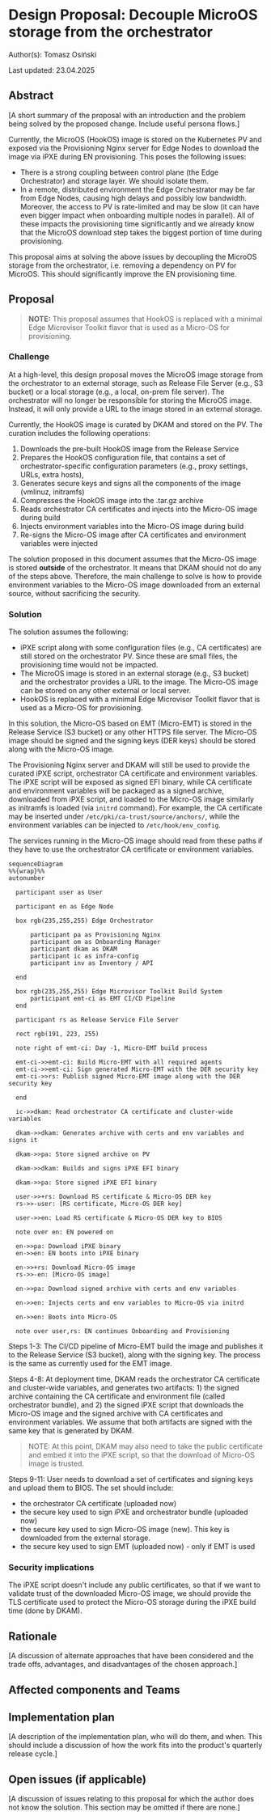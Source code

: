 # Design Proposal: Decouple MicroOS storage from the orchestrator

Author(s): Tomasz Osiński

Last updated: 23.04.2025

## Abstract

[A short summary of the proposal with an introduction and the problem being
solved by the proposed change. Include useful persona flows.]

Currently, the MicroOS (HookOS) image is stored on the Kubernetes PV and exposed via the Provisioning Nginx server
for Edge Nodes to download the image via iPXE during EN provisioning. This poses the following issues:

- There is a strong coupling between control plane (the Edge Orchestrator) and storage layer. We should isolate them.
- In a remote, distributed environment the Edge Orchestrator may be far from Edge Nodes, causing high delays and possibly low bandwidth.
  Moreover, the access to PV is rate-limited and may be slow (it can have even bigger impact when onboarding multiple nodes in parallel).
  All of these impacts the provisioning time significantly and we already know that the MicroOS download step takes the biggest portion of time during provisioning.

This proposal aims at solving the above issues by decoupling the MicroOS storage from the orchestrator, i.e. removing a dependency on PV for MicroOS.
This should significantly improve the EN provisioning time.

## Proposal

> **NOTE:** This proposal assumes that HookOS is replaced with a minimal Edge Microvisor Toolkit flavor that is used as a Micro-OS for provisioning.

### Challenge

At a high-level, this design proposal moves the MicroOS image storage from the orchestrator to an external storage, such as Release File Server (e.g., S3 bucket)
or a local storage (e.g., a local, on-prem file server). The orchestrator will no longer be responsible for storing the MicroOS image.
Instead, it will only provide a URL to the image stored in an external storage.

Currently, the HookOS image is curated by DKAM and stored on the PV. The curation includes the following operations:

1. Downloads the pre-built HookOS image from the Release Service 
2. Prepares the HookOS configuration file, that contains a set of orchestrator-specific configuration parameters (e.g., proxy settings, URLs, extra hosts), 
3. Generates secure keys and signs all the components of the image (vmlinuz, initramfs)
4. Compresses the HookOS image into the .tar.gz archive 
5. Reads orchestrator CA certificates and injects into the Micro-OS image during build
6. Injects environment variables into the Micro-OS image during build
7. Re-signs the Micro-OS image after CA certificates and environment variables were injected

The solution proposed in this document assumes that the Micro-OS image is stored **outside** of the orchestrator. It means that
DKAM should not do any of the steps above. Therefore, the main challenge to solve is how to provide environment variables to the Micro-OS image downloaded from an external source,
without sacrificing the security.

### Solution

The solution assumes the following:

- iPXE script along with some configuration files (e.g., CA certificates) are still stored on the orchestrator PV. Since these are small files, the provisioning time would not be impacted.
- The MicroOS image is stored in an external storage (e.g., S3 bucket) and the orchestrator provides a URL to the image. The Micro-OS image can be stored on any other external or local server.
- HookOS is replaced with a minimal Edge Microvisor Toolkit flavor that is used as a Micro-OS for provisioning.

In this solution, the Micro-OS based on EMT (Micro-EMT) is stored in the Release Service (S3 bucket) or any other HTTPS file server.
The Micro-OS image should be signed and the signing keys (DER keys) should be stored along with the Micro-OS image.

The Provisioning Nginx server and DKAM will still be used to provide the curated iPXE script,
orchestrator CA certificate and environment variables. The iPXE script will be exposed as signed EFI binary,
while CA certificate and environment variables will be packaged as a signed archive, downloaded from iPXE script, 
and loaded to the Micro-OS image similarly as initramfs is loaded (via `initrd` command). For example,
the CA certificate may be inserted under `/etc/pki/ca-trust/source/anchors/`, while the environment variables can be
injected to `/etc/hook/env_config`.

The services running in the Micro-OS image should read from these paths if they have to use the orchestrator CA certificate or environment variables.

```mermaid
sequenceDiagram
%%{wrap}%%
autonumber

  participant user as User

  participant en as Edge Node

  box rgb(235,255,255) Edge Orchestrator

      participant pa as Provisioning Nginx
      participant om as Onboarding Manager
      participant dkam as DKAM
      participant ic as infra-config
      participant inv as Inventory / API

  end

  box rgb(235,255,255) Edge Microvisor Toolkit Build System
      participant emt-ci as EMT CI/CD Pipeline
  end

  participant rs as Release Service File Server

  rect rgb(191, 223, 255)

  note right of emt-ci: Day -1, Micro-EMT build process

  emt-ci->>emt-ci: Build Micro-EMT with all required agents
  emt-ci->>emt-ci: Sign generated Micro-EMT with the DER security key
  emt-ci->>rs: Publish signed Micro-EMT image along with the DER security key 

  end

  ic->>dkam: Read orchestrator CA certificate and cluster-wide variables

  dkam->>dkam: Generates archive with certs and env variables and signs it

  dkam->>pa: Store signed archive on PV 

  dkam->>dkam: Builds and signs iPXE EFI binary

  dkam->>pa: Store signed iPXE EFI binary

  user->>+rs: Download RS certificate & Micro-OS DER key
  rs->>-user: [RS certificate, Micro-OS DER key]

  user->>en: Load RS certificate & Micro-OS DER key to BIOS

  note over en: EN powered on

  en->>pa: Download iPXE binary
  en->>en: EN boots into iPXE binary

  en->>+rs: Download Micro-OS image
  rs->>-en: [Micro-OS image]

  en->>pa: Download signed archive with certs and env variables

  en->>en: Injects certs and env variables to Micro-OS via initrd

  en->>en: Boots into Micro-OS

  note over user,rs: EN continues Onboarding and Provisioning
```

Steps 1-3: The CI/CD pipeline of Micro-EMT build the image and publishes it to the Release Service (S3 bucket), along with the signing key.
The process is the same as currently used for the EMT image.

Steps 4-8: At deployment time, DKAM reads the orchestrator CA certificate and cluster-wide variables,
and generates two artifacts: 1) the signed archive containing the CA certificate and environment file (called orchestrator bundle), 
and 2) the signed iPXE script that downloads the Micro-OS image and the signed archive with CA certificates and environment variables.
We assume that both artifacts are signed with the same key that is generated by DKAM.

> NOTE: At this point, DKAM may also need to take the public certificate and embed it into the iPXE script, so that
> the download of Micro-OS image is trusted.

Steps 9-11: User needs to download a set of certificates and signing keys and upload them to BIOS. The set should include:
- the orchestrator CA certificate (uploaded now)
- the secure key used to sign iPXE and orchestrator bundle (uploaded now)
- the secure key used to sign Micro-OS image (new). This key is downloaded from the external storage.
- the secure key used to sign EMT (uploaded now) - only if EMT is used



### Security implications

The iPXE script doesn't include any public certificates, so that if we want to validate trust of the downloaded Micro-OS image,
we should provide the TLS certificate used to protect the Micro-OS storage during the iPXE build time (done by DKAM).

## Rationale

[A discussion of alternate approaches that have been considered and the trade
offs, advantages, and disadvantages of the chosen approach.]

## Affected components and Teams

## Implementation plan

[A description of the implementation plan, who will do them, and when.
This should include a discussion of how the work fits into the product's
quarterly release cycle.]

## Open issues (if applicable)

[A discussion of issues relating to this proposal for which the author does not
know the solution. This section may be omitted if there are none.]
